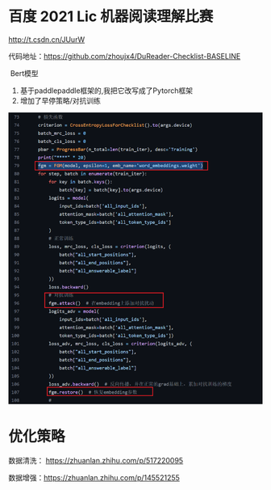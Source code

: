 

# 百度 2021 Lic 机器阅读理解比赛



http://t.csdn.cn/JUurW



代码地址：https://github.com/zhoujx4/DuReader-Checklist-BASELINE

​	Bert模型

1. 基于paddlepaddle框架的,我把它改写成了Pytorch框架
2. 增加了早停策略/对抗训练

![image-20221127194749673](image/image-20221127194749673.png)







# 优化策略



数据清洗： https://zhuanlan.zhihu.com/p/517220095

数据增强：https://zhuanlan.zhihu.com/p/145521255



